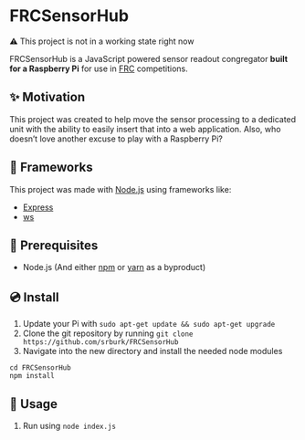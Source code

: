 # FRCSensorHub
⚠️ This project is not in a working state right now

FRCSensorHub is a JavaScript powered sensor readout congregator **built for a Raspberry Pi** for use in [FRC](https://www.firstinspires.org/robotics/frc) competitions.

## ✨ Motivation
This project was created to help move the sensor processing to a dedicated unit with the ability to easily insert that into a web application.  Also, who doesn’t love another excuse to play with a Raspberry Pi?

## 🚀 Frameworks
This project was made with [Node.js](https://nodejs.org/en/) using frameworks like:
* [Express](https://expressjs.com)
* [ws](https://www.npmjs.com/package/ws)

## 🧰 Prerequisites
* Node.js (And either [npm](https://www.npmjs.com) or [yarn](https://yarnpkg.com/en/) as a byproduct)

## 💿 Install
1. Update your Pi with `sudo apt-get update && sudo apt-get upgrade`
2. Clone the git repository by running `git clone https://github.com/srburk/FRCSensorHub`
3. Navigate into the new directory and install the needed node modules
```
cd FRCSensorHub
npm install 
```

## 🔧 Usage
1. Run using `node index.js`